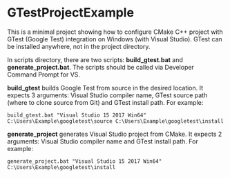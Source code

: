 # GTestProjectExample

This is a minimal project showing how to configure CMake C++ project with GTest (Google Test) integration on Windows (with Visual Studio). GTest can be installed anywhere, not in the project directory.

In scripts directory, there are two scripts: **build_gtest.bat** and **generate_project.bat**. The scripts should be called via Developer Command Prompt for VS.

**build_gtest** builds Google Test from source in the desired location. It expects 3 arguments: Visual Studio compiler name, GTest source path (where to clone source from Git) and GTest install path. For example:
```
build_gtest.bat "Visual Studio 15 2017 Win64" C:\Users\Example\googletest\source C:\Users\Example\googletest\install
```

**generate_project** generates Visual Studio project from CMake. It expects 2 arguments: Visual Studio compiler name and GTest install path. For example:
```
generate_project.bat "Visual Studio 15 2017 Win64" C:\Users\Example\googletest\install
```
